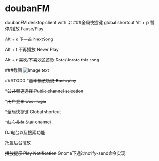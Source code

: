 doubanFM
========

doubanFM desktop client with Qt
###全局快捷键 global shortcut
Alt + p 暂停/播放 Pause/Play

Alt + s 下一首	NextSong

Alt + t 不再播放 Never Play

Alt + r 喜欢/不喜欢这首歌 Rate/Unrate this song

###截图
![Image text](https://raw.github.com/zjulmh/doubanFM/master/screenshot/screenshot.png "github")


###TODO
*<del>基本播放功能 Basic play </del>

*<del>公共频道选择 Public channel selection</del>

*<del>用户登录 User login</del>

*<del>全局快捷键 Global shortcut</del>

*<del>红心兆赫 Star channel</del>

DJ电台以及搜索功能

托盘后台播放

<del>播放提示 Play Notification</del> Gnome下通过notify-send命令实现


